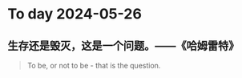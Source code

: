 
# To day 2024-05-26


## 生存还是毁灭，这是一个问题。——《哈姆雷特》
> To be, or not to be - that is the question.

    